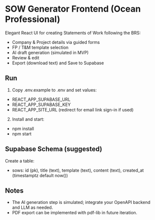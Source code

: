 # SOW Generator Frontend (Ocean Professional)

Elegant React UI for creating Statements of Work following the BRS:
- Company & Project details via guided forms
- FP / T&M template selection
- AI draft generation (simulated in MVP)
- Review & edit
- Export (download text) and Save to Supabase

## Run

1) Copy .env.example to .env and set values:
- REACT_APP_SUPABASE_URL
- REACT_APP_SUPABASE_KEY
- REACT_APP_SITE_URL (redirect for email link sign-in if used)

2) Install and start:
- npm install
- npm start

## Supabase Schema (suggested)

Create a table:
- sows: id (pk), title (text), template (text), content (text), created_at (timestamptz default now())

## Notes

- The AI generation step is simulated; integrate your OpenAPI backend and LLM as needed.
- PDF export can be implemented with pdf-lib in future iteration.
